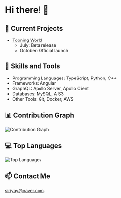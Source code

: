 <!-- ## Top Languages
[![Top Languages](https://github-readme-stats.vercel.app/api/top-langs/?username=yeonjaee&layout=pie&theme=radical&hide=Jupyter%20Notebook,HTML,SCSS,CSS)](https://github.com/anuraghazra/github-readme-stats) -->

# Hi there! 👋

## 🔭 Current Projects

- [Tooning World](https://hello.tooning.io/community/kr)
  - July: Beta release
  - October: Official launch

## 🌱 Skills and Tools

- Programming Languages: TypeScript, Python, C++
- Frameworks: Angular
- GraphQL: Apollo Server, Apollo Client
- Databases: MySQL, A S3
- Other Tools: Git, Docker, AWS

## 📊 Contribution Graph

![Contribution Graph](https://github-readme-streak-stats.herokuapp.com/?user=yeonjaee&theme=radical)

## 💻 Top Languages

![Top Languages](https://github-readme-stats.vercel.app/api/top-langs/?username=yeonjaee&layout=compact&theme=radical&hide=Jupyter%20Notebook,html,scss,css)

## 📫 Contact Me

[siriyay@naver.com](mailto:siriyay@naver.com).
